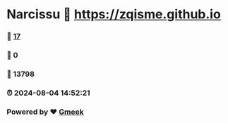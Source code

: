 # Narcissu :link: https://zqisme.github.io 
### :page_facing_up: [17](https://zqisme.github.io/tag.html) 
### :speech_balloon: 0 
### :hibiscus: 13798 
### :alarm_clock: 2024-08-04 14:52:21 
### Powered by :heart: [Gmeek](https://github.com/Meekdai/Gmeek)
